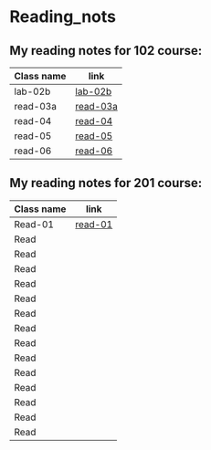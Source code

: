 # Reading_nots

## My reading notes for 102 course:  


| Class name  | link        |
| ----------- | ----------- |
| lab-02b     | [lab-02b](https://ahmedayoubothman.github.io/Reading-notes/102/lab-02b)
| read-03a    | [read-03a](https://ahmedayoubothman.github.io/Reading-notes/102/Read-03a)
| read-04     | [read-04](https://ahmedayoubothman.github.io/Reading-notes/102/Read-04)           |
| read-05     | [read-05](https://ahmedayoubothman.github.io/Reading-notes/102/Read-05)             |
| read-06     | [read-06](https://ahmedayoubothman.github.io/Reading-notes/102/Read-06)           |



## My reading notes for 201 course:  


| Class name  | link        |
| ----------- | ----------- |
|  Read-01     | [read-01](https://github.com/AhmedAyoubOthman/Reading-notes/blob/main/201/class-01.md)            |
|  Read       |             |
|  Read       |             |
|  Read       |             |
|  Read       |             |
|  Read       |             |
|  Read       |             |
|  Read       |             |
|  Read       |             |
|  Read       |             |
|  Read       |             |
|  Read       |             |
|  Read       |             |
|  Read       |             |
|  Read       |             |



